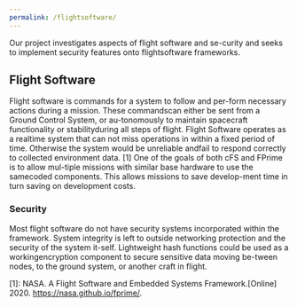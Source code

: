 ```yaml
---
permalink: /flightsoftware/
---
```


Our  project  investigates  aspects  of  flight  software  and  se-curity and seeks to implement security features onto flightsoftware frameworks.

## Flight Software
Flight software is commands for a system to follow and per-form necessary actions during a mission. These commandscan  either  be  sent  from  a  Ground  Control  System,  or  au-tonomously to maintain spacecraft functionality or stabilityduring all steps of flight. Flight Software operates as a realtime system that can not miss operations in within a fixed period of time. Otherwise the system would be unreliable andfail to respond correctly to collected environment data. [1] One of the goals of both cFS and FPrime is to allow mul-tiple missions with similar base hardware to use the samecoded  components.  This  allows  missions  to  save  develop-ment time in turn saving on development costs.

### Security
Most flight software do not have security systems incorporated within the framework. System integrity is left to outside networking protection and the security of the system it-self. Lightweight hash functions could be used as a workingencryption component to secure sensitive data moving be-tween nodes, to the ground system, or another craft in flight.

[1]: NASA. A Flight Software and Embedded Systems Framework.[Online] 2020. https://nasa.github.io/fprime/.
